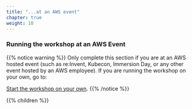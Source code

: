 ```yaml
---
title: "...at an AWS event"
chapter: true
weight: 10
---
```


### Running the workshop at an AWS Event

{{% notice warning %}}
Only complete this section if you are at an AWS hosted event (such as re:Invent,
Kubecon, Immersion Day, or any other event hosted by an AWS employee). If you 
are running the workshop on your own, go to:

[Start the workshop on your own](../self_paced/).
{{% /notice %}}

{{% children %}}